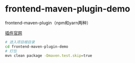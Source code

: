 # frontend-maven-plugin-demo
frontend-maven-plugin（npm和yarn两种）

[插件官网](http://www.worldlink.com.cn/osdir/frontend-maven-plugin.html)


``` bash
# 进入项目根目录
cd frontend-maven-plugin-demo
# 打包
mvn clean package -Dmaven.test.skip=true
```
